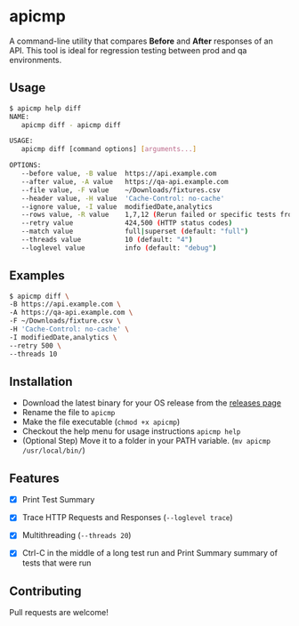 # apicmp
A command-line utility that compares **Before** and **After** responses of an API. This tool is ideal for regression testing between prod and qa environments.

## Usage
```bash
$ apicmp help diff
NAME:
   apicmp diff - apicmp diff

USAGE:
   apicmp diff [command options] [arguments...]

OPTIONS:
   --before value, -B value  https://api.example.com
   --after value, -A value   https://qa-api.example.com
   --file value, -F value    ~/Downloads/fixtures.csv
   --header value, -H value  'Cache-Control: no-cache'
   --ignore value, -I value  modifiedDate,analytics
   --rows value, -R value    1,7,12 (Rerun failed or specific tests from file)
   --retry value             424,500 (HTTP status codes)
   --match value             full|superset (default: "full")
   --threads value           10 (default: "4")
   --loglevel value          info (default: "debug")
```

## Examples
```bash
$ apicmp diff \
-B https://api.example.com \
-A https://qa-api.example.com \
-F ~/Downloads/fixture.csv \
-H 'Cache-Control: no-cache' \
-I modifiedDate,analytics \
--retry 500 \
--threads 10
```

## Installation
- Download the latest binary for your OS release from the [releases page](https://github.com/arithran/apicmp/releases)
- Rename the file to `apicmp`
- Make the file executable (`chmod +x apicmp`)
- Checkout the help menu for usage instructions `apicmp help`
- (Optional Step) Move it to a folder in your PATH variable. (`mv apicmp /usr/local/bin/`)



## Features
- [x] Print Test Summary
- [x] Trace HTTP Requests and Responses (`--loglevel trace`)
- [x] Multithreading (`--threads 20`)
- [x] Ctrl-C in the middle of a long test run and Print Summary summary of tests that were run


## Contributing
Pull requests are welcome!
